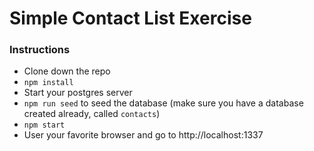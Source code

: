 # Simple Contact List Exercise

### Instructions
* Clone down the repo
* `npm install`
* Start your postgres server
* `npm run seed` to seed the database (make sure you have a database created already, called `contacts`)
* `npm start`
* User your favorite browser and go to http://localhost:1337
